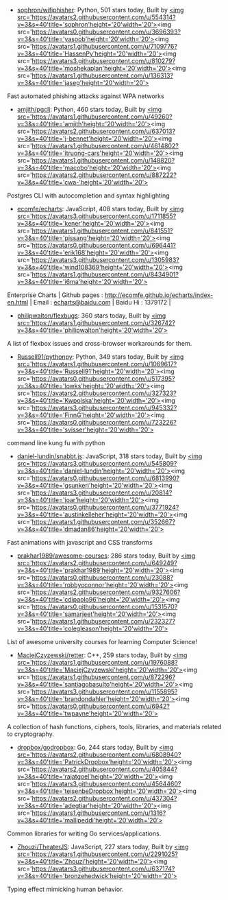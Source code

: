 * [sophron/wifiphisher](https://github.com/sophron/wifiphisher): Python, 501 stars today, Built by <a href='https://github.com/sophron/wifiphisher/graphs/contributors'><img src='https://avatars2.githubusercontent.com/u/554314?v=3&s=40'title='sophron'height='20'width='20'><img src='https://avatars0.githubusercontent.com/u/3696393?v=3&s=40'title='yasoob'height='20'width='20'><img src='https://avatars1.githubusercontent.com/u/7109776?v=3&s=40'title='HassenPy'height='20'width='20'><img src='https://avatars3.githubusercontent.com/u/810279?v=3&s=40'title='moshekaplan'height='20'width='20'><img src='https://avatars1.githubusercontent.com/u/136313?v=3&s=40'title='jaseg'height='20'width='20'>
</a>Fast automated phishing attacks against WPA networks
* [amjith/pgcli](https://github.com/amjith/pgcli): Python, 460 stars today, Built by <a href='https://github.com/amjith/pgcli/graphs/contributors'><img src='https://avatars1.githubusercontent.com/u/49260?v=3&s=40'title='amjith'height='20'width='20'><img src='https://avatars2.githubusercontent.com/u/637013?v=3&s=40'title='j-bennet'height='20'width='20'><img src='https://avatars1.githubusercontent.com/u/4614802?v=3&s=40'title='itruong-cars'height='20'width='20'><img src='https://avatars1.githubusercontent.com/u/148820?v=3&s=40'title='macobo'height='20'width='20'><img src='https://avatars2.githubusercontent.com/u/887222?v=3&s=40'title='cwa-'height='20'width='20'>
</a>Postgres CLI with autocompletion and syntax highlighting
* [ecomfe/echarts](https://github.com/ecomfe/echarts): JavaScript, 408 stars today, Built by <a href='https://github.com/ecomfe/echarts/graphs/contributors'><img src='https://avatars3.githubusercontent.com/u/1711855?v=3&s=40'title='kener'height='20'width='20'><img src='https://avatars1.githubusercontent.com/u/841551?v=3&s=40'title='pissang'height='20'width='20'><img src='https://avatars0.githubusercontent.com/u/696441?v=3&s=40'title='erik168'height='20'width='20'><img src='https://avatars3.githubusercontent.com/u/1305983?v=3&s=40'title='wind108369'height='20'width='20'><img src='https://avatars1.githubusercontent.com/u/8434901?v=3&s=40'title='i6ma'height='20'width='20'>
</a>Enterprise Charts | Github pages : http://ecomfe.github.io/echarts/index-en.html | Email : echarts@baidu.com | Baidu Hi : 1379172 |
* [philipwalton/flexbugs](https://github.com/philipwalton/flexbugs): 360 stars today, Built by <a href='https://github.com/philipwalton/flexbugs/graphs/contributors'><img src='https://avatars1.githubusercontent.com/u/326742?v=3&s=40'title='philipwalton'height='20'width='20'>
</a>A list of flexbox issues and cross-browser workarounds for them.
* [Russell91/pythonpy](https://github.com/Russell91/pythonpy): Python, 349 stars today, Built by <a href='https://github.com/Russell91/pythonpy/graphs/contributors'><img src='https://avatars1.githubusercontent.com/u/1069617?v=3&s=40'title='Russell91'height='20'width='20'><img src='https://avatars0.githubusercontent.com/u/517395?v=3&s=40'title='lowks'height='20'width='20'><img src='https://avatars2.githubusercontent.com/u/327323?v=3&s=40'title='Kwpolska'height='20'width='20'><img src='https://avatars3.githubusercontent.com/u/945332?v=3&s=40'title='FinnG'height='20'width='20'><img src='https://avatars0.githubusercontent.com/u/723226?v=3&s=40'title='svisser'height='20'width='20'>
</a>command line kung fu with python
* [daniel-lundin/snabbt.js](https://github.com/daniel-lundin/snabbt.js): JavaScript, 318 stars today, Built by <a href='https://github.com/daniel-lundin/snabbt.js/graphs/contributors'><img src='https://avatars3.githubusercontent.com/u/545809?v=3&s=40'title='daniel-lundin'height='20'width='20'><img src='https://avatars0.githubusercontent.com/u/6813990?v=3&s=40'title='gsunkeri'height='20'width='20'><img src='https://avatars3.githubusercontent.com/u/20814?v=3&s=40'title='joar'height='20'width='20'><img src='https://avatars0.githubusercontent.com/u/3771924?v=3&s=40'title='austinkelleher'height='20'width='20'><img src='https://avatars1.githubusercontent.com/u/352667?v=3&s=40'title='dmadan86'height='20'width='20'>
</a>Fast animations with javascript and CSS transforms
* [prakhar1989/awesome-courses](https://github.com/prakhar1989/awesome-courses): 286 stars today, Built by <a href='https://github.com/prakhar1989/awesome-courses/graphs/contributors'><img src='https://avatars2.githubusercontent.com/u/649249?v=3&s=40'title='prakhar1989'height='20'width='20'><img src='https://avatars0.githubusercontent.com/u/23088?v=3&s=40'title='robbyoconnor'height='20'width='20'><img src='https://avatars2.githubusercontent.com/u/9327606?v=3&s=40'title='cdipaolo96'height='20'width='20'><img src='https://avatars0.githubusercontent.com/u/1531570?v=3&s=40'title='samarjeet'height='20'width='20'><img src='https://avatars1.githubusercontent.com/u/232327?v=3&s=40'title='colegleason'height='20'width='20'>
</a>List of awesome university courses for learning Computer Science!
* [MaciejCzyzewski/retter](https://github.com/MaciejCzyzewski/retter): C++, 259 stars today, Built by <a href='https://github.com/MaciejCzyzewski/retter/graphs/contributors'><img src='https://avatars1.githubusercontent.com/u/1976088?v=3&s=40'title='MaciejCzyzewski'height='20'width='20'><img src='https://avatars1.githubusercontent.com/u/872296?v=3&s=40'title='santiagobasulto'height='20'width='20'><img src='https://avatars3.githubusercontent.com/u/1155895?v=3&s=40'title='brandondahler'height='20'width='20'><img src='https://avatars0.githubusercontent.com/u/6942?v=3&s=40'title='twpayne'height='20'width='20'>
</a>A collection of hash functions, ciphers, tools, libraries, and materials related to cryptography.
* [dropbox/godropbox](https://github.com/dropbox/godropbox): Go, 244 stars today, Built by <a href='https://github.com/dropbox/godropbox/graphs/contributors'><img src='https://avatars2.githubusercontent.com/u/6808940?v=3&s=40'title='PatrickDropbox'height='20'width='20'><img src='https://avatars2.githubusercontent.com/u/405844?v=3&s=40'title='rajatgoel'height='20'width='20'><img src='https://avatars3.githubusercontent.com/u/4564460?v=3&s=40'title='teisenbeDropbox'height='20'width='20'><img src='https://avatars2.githubusercontent.com/u/437304?v=3&s=40'title='adegtiar'height='20'width='20'><img src='https://avatars1.githubusercontent.com/u/1316?v=3&s=40'title='mallipeddi'height='20'width='20'>
</a>Common libraries for writing Go services/applications.
* [Zhouzi/TheaterJS](https://github.com/Zhouzi/TheaterJS): JavaScript, 227 stars today, Built by <a href='https://github.com/Zhouzi/TheaterJS/graphs/contributors'><img src='https://avatars1.githubusercontent.com/u/2291025?v=3&s=40'title='Zhouzi'height='20'width='20'><img src='https://avatars3.githubusercontent.com/u/637174?v=3&s=40'title='bronzehedwick'height='20'width='20'>
</a>Typing effect mimicking human behavior.
